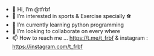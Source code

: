 - 👋 Hi, I’m @tfrbf
- 👀 I’m interested in sports & Exercise specially ⚽ 
- 🌱 I’m currently learning python programming
- 💞️ I’m looking to collaborate on every where 
- 📫 How to reach me ... https://t.me/t_frbf & instagram : https://instagram.com/t_frbf 

<!---
tfrbf/tfrbf is a ✨ special ✨ repository because its `README.md` (this file) appears on your GitHub profile.
You can click the Preview link to take a look at your changes.
--->
